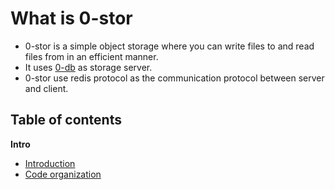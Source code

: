 # What is 0-stor

- 0-stor is a simple object storage where you can write files to and read files from in an efficient manner.
- It uses [0-db](https://github.com/threefoldtech/0-db) as storage server.
- 0-stor use redis protocol as the communication protocol between server and client.

## Table of contents

**Intro**

* [Introduction](intro.md)
* [Code organization](code_organization.md)
